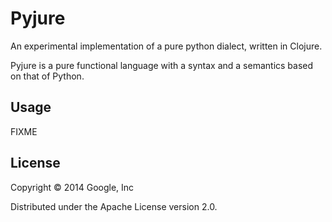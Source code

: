 # Pyjure

An experimental implementation of a pure python dialect, written in Clojure.

Pyjure is a pure functional language with a syntax and a semantics based on that of Python.

## Usage

FIXME

## License

Copyright © 2014 Google, Inc

Distributed under the Apache License version 2.0.
